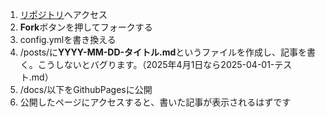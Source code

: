 1. [リポジトリ](https://github.com/nekogakure/GithuBlog/)へアクセス
2. **Fork**ボタンを押してフォークする
3. config.ymlを書き換える
4. /posts/に**YYYY-MM-DD-タイトル.md**というファイルを作成し、記事を書く。こうしないとバグります。（2025年4月1日なら2025-04-01-テスト.md）
5. /docs/以下をGithubPagesに公開
6. 公開したページにアクセスすると、書いた記事が表示されるはずです
